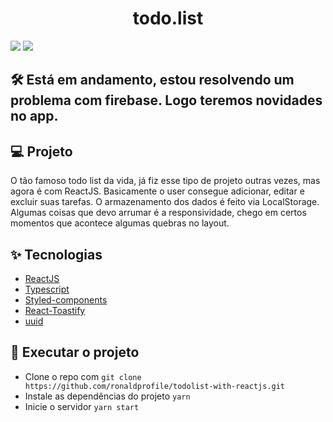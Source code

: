 <h1 align="center">todo.list</h1>

<img src="https://ik.imagekit.io/gczsuhmv3/todolist_reactjs___/Captura_de_tela_2021-09-03_214035__kJTtlyKQoW.png?updatedAt=1630716073927">
<img src="https://ik.imagekit.io/gczsuhmv3/todolist_reactjs___/Captura_de_tela_2021-09-03_213528_9RmJJK76M.png?updatedAt=1630715806617">

## 🛠 Está em andamento, estou resolvendo um problema com firebase. Logo teremos novidades no app.


## 💻 Projeto

O tão famoso todo list da vida, já fiz esse tipo de projeto outras vezes, mas agora é com ReactJS. Basicamente o user consegue adicionar, editar e excluir suas tarefas. O armazenamento dos dados é feito via LocalStorage. Algumas coisas que devo arrumar é a responsividade, chego em certos momentos que acontece algumas quebras no layout.
## ✨ Tecnologias

- [ReactJS](https://pt-br.reactjs.org/)
- [Typescript](https://www.typescriptlang.org/)
- [Styled-components](https://styled-components.com/)
- [React-Toastify](https://fkhadra.github.io/react-toastify/introduction)
- [uuid](https://www.npmjs.com/package/uuid)


## 🚀 Executar o projeto

- Clone o repo com `git clone https://github.com/ronaldprofile/todolist-with-reactjs.git`
- Instale as dependências do projeto `yarn`
- Inicie o servidor `yarn start`
